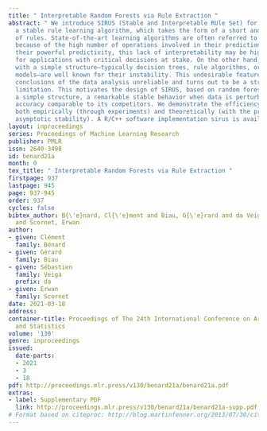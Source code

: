 ```yaml
---
title: " Interpretable Random Forests via Rule Extraction "
abstract: " We introduce SIRUS (Stable and Interpretable RUle Set) for regression,
  a stable rule learning algorithm, which takes the form of a short and simple list
  of rules. State-of-the-art learning algorithms are often referred to as “black boxes”
  because of the high number of operations involved in their prediction process. Despite
  their powerful predictivity, this lack of interpretability may be highly restrictive
  for applications with critical decisions at stake. On the other hand, algorithms
  with a simple structure—typically decision trees, rule algorithms, or sparse linear
  models—are well known for their instability. This undesirable feature makes the
  conclusions of the data analysis unreliable and turns out to be a strong operational
  limitation. This motivates the design of SIRUS, based on random forests, which combines
  a simple structure, a remarkable stable behavior when data is perturbed, and an
  accuracy comparable to its competitors. We demonstrate the efficiency of the method
  both empirically (through experiments) and theoretically (with the proof of its
  asymptotic stability). A R/C++ software implementation sirus is available from CRAN. "
layout: inproceedings
series: Proceedings of Machine Learning Research
publisher: PMLR
issn: 2640-3498
id: benard21a
month: 0
tex_title: " Interpretable Random Forests via Rule Extraction "
firstpage: 937
lastpage: 945
page: 937-945
order: 937
cycles: false
bibtex_author: B{\'e}nard, Cl{\'e}ment and Biau, G{\'e}rard and da Veiga, S{\'e}bastien
  and Scornet, Erwan
author:
- given: Clément
  family: Bénard
- given: Gérard
  family: Biau
- given: Sébastien
  family: Veiga
  prefix: da
- given: Erwan
  family: Scornet
date: 2021-03-18
address:
container-title: Proceedings of The 24th International Conference on Artificial Intelligence
  and Statistics
volume: '130'
genre: inproceedings
issued:
  date-parts:
  - 2021
  - 3
  - 18
pdf: http://proceedings.mlr.press/v130/benard21a/benard21a.pdf
extras:
- label: Supplementary PDF
  link: http://proceedings.mlr.press/v130/benard21a/benard21a-supp.pdf
# Format based on citeproc: http://blog.martinfenner.org/2013/07/30/citeproc-yaml-for-bibliographies/
---
```

